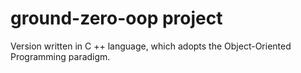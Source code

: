# ground-zero-oop project
Version written in C ++ language, which adopts the Object-Oriented Programming paradigm.
